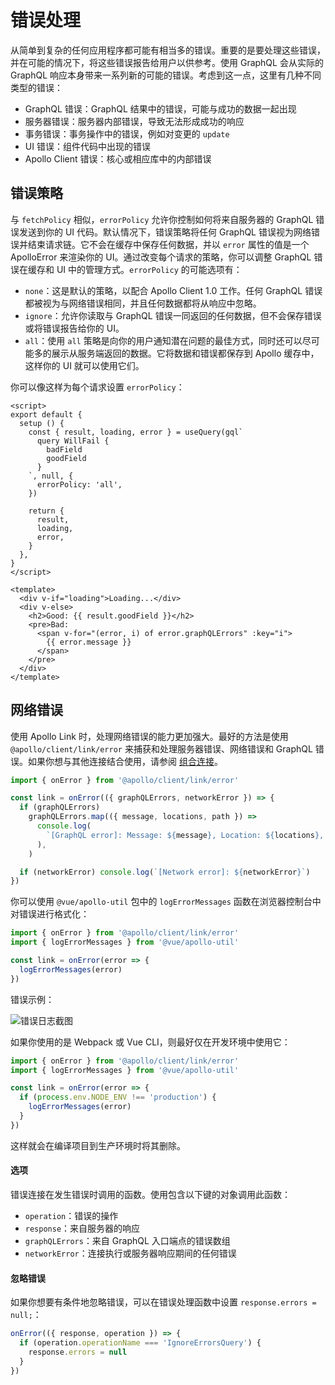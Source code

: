 # 错误处理

从简单到复杂的任何应用程序都可能有相当多的错误。重要的是要处理这些错误，并在可能的情况下，将这些错误报告给用户以供参考。使用 GraphQL 会从实际的 GraphQL 响应本身带来一系列新的可能的错误。考虑到这一点，这里有几种不同类型的错误：

- GraphQL 错误：GraphQL 结果中的错误，可能与成功的数据一起出现
- 服务器错误：服务器内部错误，导致无法形成成功的响应
- 事务错误：事务操作中的错误，例如对变更的 `update`
- UI 错误：组件代码中出现的错误
- Apollo Client 错误：核心或相应库中的内部错误

## 错误策略

与 `fetchPolicy` 相似，`errorPolicy` 允许你控制如何将来自服务器的 GraphQL 错误发送到你的 UI 代码。默认情况下，错误策略将任何 GraphQL 错误视为网络错误并结束请求链。它不会在缓存中保存任何数据，并以 `error` 属性的值是一个 ApolloError 来渲染你的 UI。通过改变每个请求的策略，你可以调整 GraphQL 错误在缓存和 UI 中的管理方式。`errorPolicy` 的可能选项有：

- `none`：这是默认的策略，以配合 Apollo Client 1.0 工作。任何 GraphQL 错误都被视为与网络错误相同，并且任何数据都将从响应中忽略。
- `ignore`：允许你读取与 GraphQL 错误一同返回的任何数据，但不会保存错误或将错误报告给你的 UI。
- `all`：使用 `all` 策略是向你的用户通知潜在问题的最佳方式，同时还可以尽可能多的展示从服务端返回的数据。它将数据和错误都保存到 Apollo 缓存中，这样你的 UI 就可以使用它们。

你可以像这样为每个请求设置 `errorPolicy`：

```vue{10}
<script>
export default {
  setup () {
    const { result, loading, error } = useQuery(gql`
      query WillFail {
        badField
        goodField
      }
    `, null, {
      errorPolicy: 'all',
    })

    return {
      result,
      loading,
      error,
    }
  },
}
</script>

<template>
  <div v-if="loading">Loading...</div>
  <div v-else>
    <h2>Good: {{ result.goodField }}</h2>
    <pre>Bad:
      <span v-for="(error, i) of error.graphQLErrors" :key="i">
        {{ error.message }}
      </span>
    </pre>
  </div>
</template>
```

## 网络错误

使用 Apollo Link 时，处理网络错误的能力更加强大。最好的方法是使用 `@apollo/client/link/error` 来捕获和处理服务器错误、网络错误和 GraphQL 错误。如果你想与其他连接结合使用，请参阅 [组合连接](https://www.apollographql.com/docs/link/composition)。

```js
import { onError } from '@apollo/client/link/error'

const link = onError(({ graphQLErrors, networkError }) => {
  if (graphQLErrors)
    graphQLErrors.map(({ message, locations, path }) =>
      console.log(
        `[GraphQL error]: Message: ${message}, Location: ${locations}, Path: ${path}`,
      ),
    )

  if (networkError) console.log(`[Network error]: ${networkError}`)
})
```

你可以使用 `@vue/apollo-util` 包中的 `logErrorMessages` 函数在浏览器控制台中对错误进行格式化：

```js
import { onError } from '@apollo/client/link/error'
import { logErrorMessages } from '@vue/apollo-util'

const link = onError(error => {
  logErrorMessages(error)
})
```

错误示例：

![错误日志截图](/error-log.jpeg)

如果你使用的是 Webpack 或 Vue CLI，则最好仅在开发环境中使用它：

```js
import { onError } from '@apollo/client/link/error'
import { logErrorMessages } from '@vue/apollo-util'

const link = onError(error => {
  if (process.env.NODE_ENV !== 'production') {
    logErrorMessages(error)
  }
})
```

这样就会在编译项目到生产环境时将其删除。

#### 选项

错误连接在发生错误时调用的函数。使用包含以下键的对象调用此函数：

- `operation`：错误的操作
- `response`：来自服务器的响应
- `graphQLErrors`：来自 GraphQL 入口端点的错误数组
- `networkError`：连接执行或服务器响应期间的任何错误

#### 忽略错误

如果你想要有条件地忽略错误，可以在错误处理函数中设置 `response.errors = null;`：

```js
onError(({ response, operation }) => {
  if (operation.operationName === 'IgnoreErrorsQuery') {
    response.errors = null
  }
})
```
